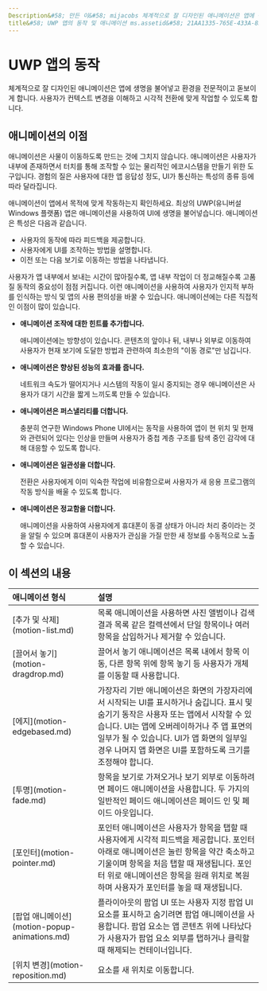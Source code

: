 ```yaml
---
Description&#58; 만든 이&#58; mijacobs 체계적으로 잘 디자인된 애니메이션은 앱에 생명을 불어넣고 환경을 전문적이고 돋보이게 합니다. 사용자가 컨텍스트 변경을 이해하고 시각적 전환에 맞게 작업할 수 있도록 합니다.
title&#58; UWP 앱의 동작 및 애니메이션 ms.assetid&#58; 21AA1335-765E-433A-85D8-560B340AE966 레이블&#58; 동작 템플릿&#58; detail.hbs testmetadata&#58; testing tocnode&#58;design and ui
---
```


# UWP 앱의 동작

체계적으로 잘 디자인된 애니메이션은 앱에 생명을 불어넣고 환경을 전문적이고 돋보이게 합니다. 사용자가 컨텍스트 변경을 이해하고 시각적 전환에 맞게 작업할 수 있도록 합니다.

## <span id="Benefits_of_animation"></span><span id="benefits_of_animation"></span><span id="BENEFITS_OF_ANIMATION"></span>애니메이션의 이점


애니메이션은 사물이 이동하도록 만드는 것에 그치지 않습니다. 애니메이션은 사용자가 내부에 존재하면서 터치를 통해 조작할 수 있는 물리적인 에코시스템을 만들기 위한 도구입니다. 경험의 질은 사용자에 대한 앱 응답성 정도, UI가 통신하는 특성의 종류 등에 따라 달라집니다.

애니메이션이 앱에서 목적에 맞게 작동하는지 확인하세요. 최상의 UWP(유니버설 Windows 플랫폼) 앱은 애니메이션을 사용하여 UI에 생명을 불어넣습니다. 애니메이션은 특성은 다음과 같습니다.

-   사용자의 동작에 따라 피드백을 제공합니다.
-   사용자에게 UI를 조작하는 방법을 설명합니다.
-   이전 또는 다음 보기로 이동하는 방법을 나타냅니다.

사용자가 앱 내부에서 보내는 시간이 많아질수록, 앱 내부 작업이 더 정교해질수록 고품질 동작의 중요성이 점점 커집니다. 이런 애니메이션을 사용하여 사용자가 인지적 부하를 인식하는 방식 및 앱의 사용 편의성을 바꿀 수 있습니다. 애니메이션에는 다른 직접적인 이점이 많이 있습니다.

-   **애니메이션 조작에 대한 힌트를 추가합니다.**

    애니메이션에는 방향성이 있습니다. 콘텐츠의 앞이나 뒤, 내부나 외부로 이동하여 사용자가 현재 보기에 도달한 방법과 관련하여 최소한의 "이동 경로"만 남깁니다.

-   **애니메이션은 향상된 성능의 효과를 줍니다.**

    네트워크 속도가 떨어지거나 시스템의 작동이 일시 중지되는 경우 애니메이션은 사용자가 대기 시간을 짧게 느끼도록 만들 수 있습니다.

-   **애니메이션은 퍼스낼리티를 더합니다.**

    충분히 연구한 Windows Phone UI에서는 동작을 사용하여 앱이 현 위치 및 현재와 관련되어 있다는 인상을 만들며 사용자가 중첩 계층 구조를 탐색 중인 감각에 대해 대응할 수 있도록 합니다.

-   **애니메이션은 일관성을 더합니다.**

    전환은 사용자에게 이미 익숙한 작업에 비유함으로써 사용자가 새 응용 프로그램의 작동 방식을 배울 수 있도록 합니다.

-   **애니메이션은 정교함을 더합니다.**

    애니메이션을 사용하여 사용자에게 휴대폰이 동결 상태가 아니라 처리 중이라는 것을 알릴 수 있으며 휴대폰이 사용자가 관심을 가질 만한 새 정보를 수동적으로 노출할 수 있습니다.

## 이 섹션의 내용
<table>
<thead>
<tr class="header">
<th align="left">애니메이션 형식</th>
<th align="left">설명</th>
</tr>
</thead>
<tbody>
    <tr>
        <td>[추가 및 삭제](motion-list.md)
        </td>
        <td>목록 애니메이션을 사용하면 사진 앨범이나 검색 결과 목록 같은 컬렉션에서 단일 항목이나 여러 항목을 삽입하거나 제거할 수 있습니다.
        </td>
    </tr> 
    <tr>
        <td>[끌어서 놓기](motion-dragdrop.md)
        </td>
        <td>끌어서 놓기 애니메이션은 목록 내에서 항목 이동, 다른 항목 위에 항목 놓기 등 사용자가 개체를 이동할 때 사용합니다.
        </td>
    </tr>
    <tr>
        <td>[에지](motion-edgebased.md)
        </td>
        <td>가장자리 기반 애니메이션은 화면의 가장자리에서 시작되는 UI를 표시하거나 숨깁니다. 표시 및 숨기기 동작은 사용자 또는 앱에서 시작할 수 있습니다. UI는 앱에 오버레이하거나 주 앱 표면의 일부가 될 수 있습니다. UI가 앱 화면의 일부일 경우 나머지 앱 화면은 UI를 포함하도록 크기를 조정해야 합니다.
        </td>
    </tr>   
    <tr>
        <td>[투명](motion-fade.md)
        </td>
        <td>항목을 보기로 가져오거나 보기 외부로 이동하려면 페이드 애니메이션을 사용합니다. 두 가지의 일반적인 페이드 애니메이션은 페이드 인 및 페이드 아웃입니다.
        </td>
    </tr>   
    <tr>
        <td>[포인터](motion-pointer.md)
        </td>
        <td>포인터 애니메이션은 사용자가 항목을 탭할 때 사용자에게 시각적 피드백을 제공합니다. 포인터 아래로 애니메이션은 눌린 항목을 약간 축소하고 기울이며 항목을 처음 탭할 때 재생됩니다. 포인터 위로 애니메이션은 항목을 원래 위치로 복원하며 사용자가 포인터를 놓을 때 재생됩니다.
        </td>
    </tr>   
    <tr>
        <td>[팝업 애니메이션](motion-popup-animations.md)
        </td>
        <td>플라이아웃의 팝업 UI 또는 사용자 지정 팝업 UI 요소를 표시하고 숨기려면 팝업 애니메이션을 사용합니다. 팝업 요소는 앱 콘텐츠 위에 나타났다가 사용자가 팝업 요소 외부를 탭하거나 클릭할 때 해제되는 컨테이너입니다.
        </td>
    </tr>     
    <tr>
        <td>[위치 변경](motion-reposition.md)
        </td>
        <td>요소를 새 위치로 이동합니다.
        </td>
    </tr>

</tbody>
</table>

 

 

 







<!--HONumber=Jul16_HO1-->


